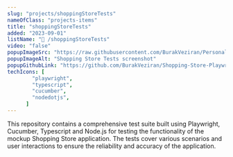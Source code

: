 ```yaml
---
slug: "projects/shoppingStoreTests"
nameOfClass: "projects-items"
title: "shoppingStoreTests"
added: "2023-09-01"
listName: "🏪 /shoppingStoreTests"
video: "false"
popupImageSrc: "https://raw.githubusercontent.com/BurakVeziran/Personal-Website/main/static/shoppingStore.png"
popupImageAlt: "Shopping Store Tests screenshot"
popupGithubLink: "https://github.com/BurakVeziran/Shopping-Store-Playwright-Tests"
techIcons: [
        "playwright",
        "typescript",
        "cucumber",
        "nodedotjs",
      ]
---
```


This repository contains a comprehensive test suite built using Playwright, Cucumber, Typescript and Node.js for testing the functionality of the mockup Shopping Store application. The tests cover various scenarios and user interactions to ensure the reliability and accuracy of the application.
